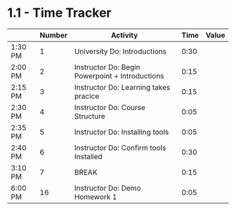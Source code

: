 # 1.1 - Time Tracker

|         | Number | Activity                                                  | Time | Value |
| ------- | ------ | --------------------------------------------------------- | ---- | ----- |
| 1:30 PM | 1      | University Do: Introductions                              | 0:30 |       |
| 2:00 PM | 2      | Instructor Do: Begin Powerpoint + Introductions           | 0:15 |       |
| 2:15 PM | 3      | Instructor Do: Learning takes pracice                     | 0:15 |       |
| 2:30 PM | 4      | Instructor Do: Course Structure                           | 0:05 |       |
| 2:35 PM | 5      | Instructor Do: Installing tools                           | 0:05 |       |
| 2:40 PM | 6      | Instructor Do: Confirm tools Installed                    | 0:30 |       |
| 3:10 PM | 7      | BREAK                                                     | 0:15 |       |
| 6:00 PM | 16     | Instructor Do: Demo Homework 1                            | 0:05 |       |
